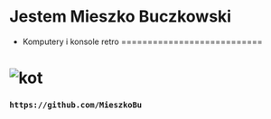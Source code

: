 # Jestem Mieszko Buczkowski
- Komputery i konsole retro
===========================
# ![kot](https://www.zooplus.pl/magazyn/wp-content/uploads/2019/12/kot-przyb%C5%82%C4%99da-768x512.jpeg)
### `https://github.com/MieszkoBu`
